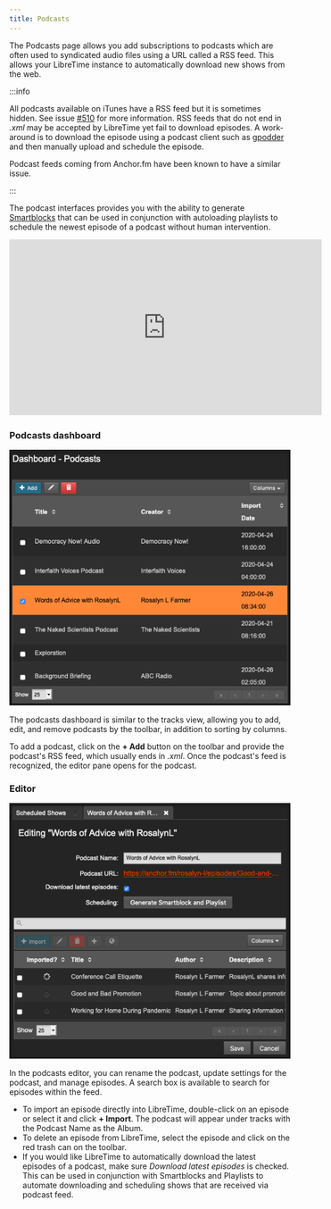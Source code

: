 ```yaml
---
title: Podcasts
---
```


The Podcasts page allows you add subscriptions to podcasts which are often used to syndicated audio files using a URL called a RSS feed. This allows your LibreTime instance to automatically download new shows from the web.

:::info

All podcasts available on iTunes have a RSS feed but it is sometimes hidden. See issue [#510](https://github.com/libretime/libretime/issues/510) for more information. RSS feeds that do not end in _.xml_ may be accepted by LibreTime yet fail to download episodes. A work-around is to download the episode using a podcast client such as [gpodder](https://gpodder.github.io/) and then manually upload and schedule the episode.

Podcast feeds coming from Anchor.fm have been known to have a similar issue.

:::

The podcast interfaces provides you with the ability to generate [Smartblocks](./playlists.md) that can be used in conjunction with autoloading playlists to schedule the newest episode of a podcast without human intervention.

<html>
<iframe width="560" height="315" src="https://www.youtube-nocookie.com/embed/g-4UcD8qvR8" frameborder="0" allow="accelerometer; autoplay; encrypted-media; gyroscope; picture-in-picture" allowfullscreen></iframe>
</html>

### Podcasts dashboard

![](./podcasts-podcasts_dashboard.png)

The podcasts dashboard is similar to the tracks view, allowing you to add, edit, and remove
podcasts by the toolbar, in addition to sorting by columns.

To add a podcast, click on the **+ Add** button on the toolbar and provide the podcast's RSS feed, which usually ends in _.xml_.
Once the podcast's feed is recognized, the editor pane opens for the podcast.

### Editor

![](./podcasts-podcasts_editor.png)

In the podcasts editor, you can rename the podcast, update settings for the podcast, and manage episodes.
A search box is available to search for episodes within the feed.

- To import an episode directly into LibreTime, double-click on an episode or select it and click **+ Import**. The podcast will appear under tracks with the Podcast Name as the Album.
- To delete an episode from LibreTime, select the episode and click on the red trash can on the toolbar.
- If you would like LibreTime to automatically download the latest episodes of a podcast, make sure _Download latest episodes_ is checked. This can be used in conjunction with Smartblocks and Playlists to automate downloading and scheduling shows that are received via podcast feed.

